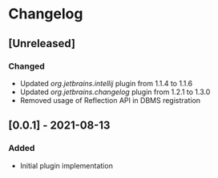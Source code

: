 # Changelog

## [Unreleased]
### Changed
- Updated _org.jetbrains.intellij_ plugin from 1.1.4 to 1.1.6
- Updated _org.jetbrains.changelog_ plugin from 1.2.1 to 1.3.0
- Removed usage of Reflection API in DBMS registration

## [0.0.1] - 2021-08-13
### Added
- Initial plugin implementation

